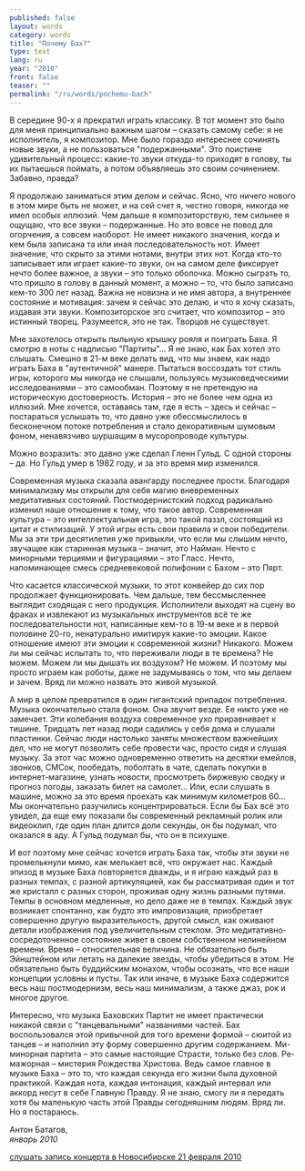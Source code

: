 ```yaml
---
published: false
layout: words
category: words
title: "Почему Бах?"
type: text
lang: ru
year: "2010"
front: false
teaser: ""
permalink: "/ru/words/pochemu-bach"
---
```


В середине 90-х я прекратил играть классику. В тот момент это было для меня принципиально важным шагом – сказать самому себе: я не исполнитель, я композитор. Мне было гораздо интереснее сочинять новые звуки, а не пользоваться "подержанными". Это поистине удивительный процесс: какие-то звуки откуда-то приходят в голову, ты их пытаешься поймать, а потом объявляешь это своим сочинением. Забавно, правда?

Я продолжаю заниматься этим делом и сейчас. Ясно, что ничего нового в этом мире быть не может, и на сей счет я, честно говоря, никогда не имел особых иллюзий. Чем дальше я композиторствую, тем сильнее я ощущаю, что все звуки – подержанные. Но это вовсе не повод для огорчения, а совсем наоборот. Не имеет никакого значения, когда и кем была записана та или иная последовательность нот. Имеет значение, что скрыто за этими нотами, внутри этих нот. Когда кто-то записывает или играет какие-то звуки, он на самом деле фиксирует нечто более важное, а звуки – это только оболочка. Можно сыграть то, что пришло в голову в данный момент, а можно – то, что было записано кем-то 300 лет назад. Важна не новизна и не имя автора, а внутреннее состояние и мотивация: зачем я сейчас это делаю, и что я хочу сказать, издавая эти звуки. Композиторское эго считает, что композитор – это истинный творец. Разумеется, это не так. Творцов не существует.

Мне захотелось открыть пыльную крышку рояля и поиграть Баха. Я смотрю в ноты с надписью "Партиты"... Я не знаю, как Бах хотел это слышать. Смешно в 21-м веке делать вид, что мы знаем, как надо играть Баха в "аутентичной" манере. Пытаться воссоздать тот стиль игры, которого мы никогда не слышали, пользуясь музыковедческими исследованиями – это самообман. Поэтому я не претендую на историческую достоверность. История – это не более чем одна из иллюзий. Мне хочется, оставаясь там, где я есть – здесь и сейчас – постараться услышать то, что давно уже обессмыслилось в бесконечном потоке потребления и стало декоративным шумовым фоном, ненавязчиво шуршащим в мусоропроводе культуры.

Можно возразить: это давно уже сделал Гленн Гульд. С одной стороны – да. Но Гульд умер в 1982 году, и за это время мир изменился.

Современная музыка сказала авангарду последнее прости. Благодаря минимализму мы открыли для себя магию вневременных медитативных состояний. Постмодернистский подход радикально изменил наше отношение к тому, что такое автор. Современная культура – это интеллектуальная игра, это такой паззл, состоящий из цитат и стилизаций. У этой игры есть свои правила и свои победители. Мы за эти три десятилетия уже привыкли, что если мы слышим нечто, звучащее как старинная музыка – значит, это Найман. Нечто с минорными терциями и фигурациями – это Гласс. Нечто, напоминающее смесь средневековой полифонии с Бахом – это Пярт.

Что касается классической музыки, то этот конвейер до сих пор продолжает функционировать. Чем дальше, тем бессмысленнее выглядит сходящая с него продукция. Исполнители выходят на сцену во фраках и извлекают из музыкальных инструментов всё те же последовательности нот, написанные кем-то в 19-м веке и в первой половине 20-го, ненатурально имитируя какие-то эмоции. Какое отношение имеют эти эмоции к современной жизни? Никакого. Можем ли мы сейчас испытать то, что переживали люди в те времена? Не можем. Можем ли мы дышать их воздухом? Не можем. И поэтому мы просто играем как роботы, даже не задумываясь о том, что мы делаем и зачем. Вряд ли можно назвать это живой музыкой.

А мир в целом превратился в один гигантский припадок потребления. Музыка окончательно стала фоном. Она звучит везде. Ее никто уже не замечает. Эти колебания воздуха современное ухо приравнивает к тишине. Тридцать лет назад люди садились у себя дома и слушали пластинки. Сейчас люди настолько заняты множеством важнейших дел, что не могут позволить себе провести час, просто сидя и слушая музыку. За этот час можно одновременно ответить на десятки емейлов, звонков, СМСок, пообедать, поболтать в чате, сделать покупки в интернет-магазине, узнать новости, просмотреть биржевую сводку и прогноз погоды, заказать билет на самолет... Или, если слушать в машине, можно за это время проехать как минимум километров 60... Мы окончательно разучились концентрироваться. Если бы Бах всё это увидел, да еще ему показали бы современный рекламный ролик или видеоклип, где один план длится доли секунды, он бы подумал, что оказался в аду. А Гульд подумал бы, что он в психушке.

И вот поэтому мне сейчас хочется играть Баха так, чтобы эти звуки не промелькнули мимо, как мелькает всё, что окружает нас. Каждый эпизод в музыке Баха повторяется дважды, и я играю каждый раз в разных темпах, с разной артикуляцией, как бы рассматривая один и тот же кристалл с разных сторон, проживая одну жизнь разными путями. Темпы в основном медленные, но дело даже не в темпах. Каждый звук возникает спонтанно, как будто это импровизация, приобретает совершенно другую выразительность, другой смысл, как оживают детали изображения под увеличительным стеклом. Это медитативно-сосредоточенное состояние живет в своем собственном нелинейном времени. Время – относительная величина. Не обязательно быть Эйнштейном или летать на далекие звезды, чтобы убедиться в этом. Не обязательно быть буддийским монахом, чтобы осознать, что все наши концепции условны и пусты. Так или иначе, в музыке Баха содержится весь наш постмодернизм, весь наш минимализм, а также джаз, рок и многое другое.

Интересно, что музыка Баховских Партит не имеет практически никакой связи с "танцевальными" названиями частей. Бах воспользовался этой привычной для того времени формой – сюитой из танцев – и наполнил эту форму совершенно другим содержанием. Ми-минорная партита – это самые настоящие Страсти, только без слов. Ре-мажорная – мистерия Рождества Христова. Ведь самое главное в музыке Баха – это то, что каждая секунда его жизни была духовной практикой. Каждая нота, каждая интонация, каждый интервал или аккорд несут в себе Главную Правду. Я не знаю, смогу ли я передать хотя бы маленькую часть этой Правды сегодняшним людям. Вряд ли. Но я постараюсь.

Антон Батагов,  
_январь 2010_

[слушать запись концерта в Новосибирске 21 февраля 2010](/batagov/en/live/bach-novosibirsk/)
